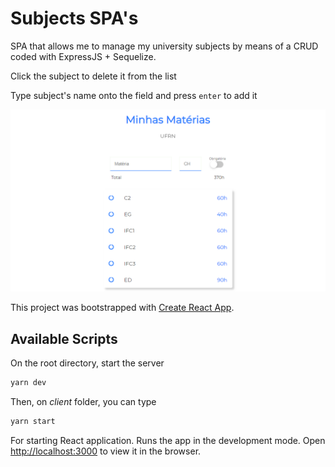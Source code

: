 # Subjects SPA's

SPA that allows me to manage my university subjects by means of a CRUD coded with ExpressJS + Sequelize.

Click the subject to delete it from the list

Type subject's name onto the field and press `enter` to add it

![SPA image](./image.PNG)

This project was bootstrapped with [Create React App](https://github.com/facebook/create-react-app).

## Available Scripts

On the root directory, start the server

```bash
yarn dev
```

Then, on *client* folder, you can type

```bash
yarn start
```

For starting React application. Runs the app in the development mode. Open [http://localhost:3000](http://localhost:3000) to view it in the browser.
